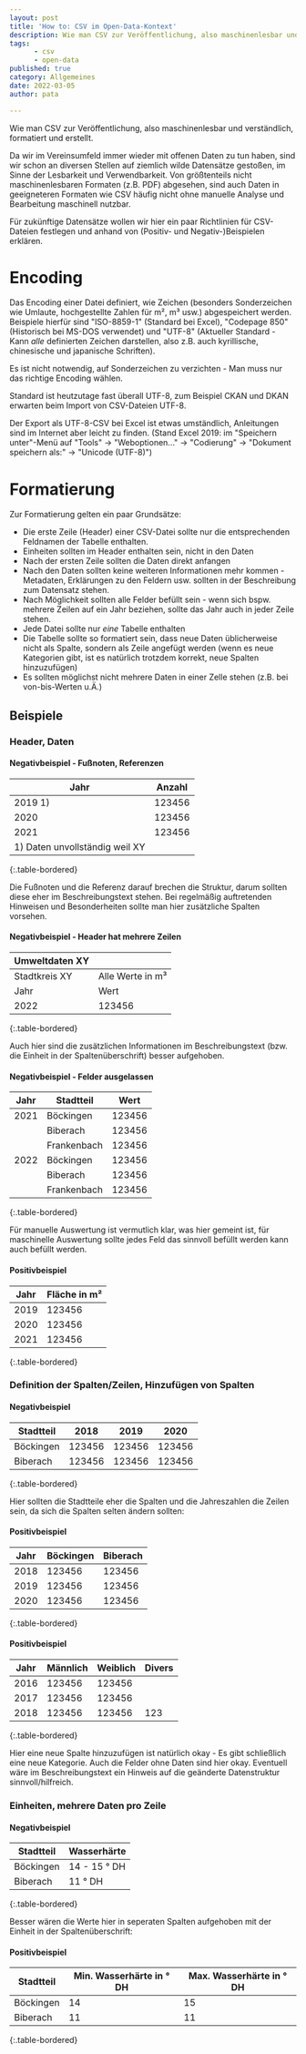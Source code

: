 ```yaml
---
layout: post
title: 'How to: CSV im Open-Data-Kontext'
description: Wie man CSV zur Veröffentlichung, also maschinenlesbar und verständlich, formatiert und erstellt.
tags: 
      - csv
      - open-data
published: true
category: Allgemeines
date: 2022-03-05
author: pata

---
```


Wie man CSV zur Veröffentlichung, also maschinenlesbar und verständlich, formatiert und erstellt.

Da wir im Vereinsumfeld immer wieder mit offenen Daten zu tun haben, sind wir schon an diversen Stellen auf ziemlich wilde Datensätze gestoßen, im Sinne der Lesbarkeit und Verwendbarkeit.
Von größtenteils nicht maschinenlesbaren Formaten (z.B. PDF) abgesehen, sind auch Daten in geeigneteren Formaten wie CSV häufig nicht ohne manuelle Analyse und Bearbeitung maschinell nutzbar.

Für zukünftige Datensätze wollen wir hier ein paar Richtlinien für CSV-Dateien festlegen und anhand von (Positiv- und Negativ-)Beispielen erklären.

# Encoding
Das Encoding einer Datei definiert, wie Zeichen (besonders Sonderzeichen wie Umlaute, hochgestellte Zahlen für m², m³ usw.) abgespeichert werden. Beispiele hierfür sind "ISO-8859-1" (Standard bei Excel), "Codepage 850" (Historisch bei MS-DOS verwendet) und "UTF-8" (Aktueller Standard - Kann _alle_ definierten Zeichen darstellen, also z.B. auch kyrillische, chinesische und japanische Schriften).

Es ist nicht notwendig, auf Sonderzeichen zu verzichten - Man muss nur das richtige Encoding wählen.

Standard ist heutzutage fast überall UTF-8, zum Beispiel CKAN und DKAN erwarten beim Import von CSV-Dateien UTF-8.

Der Export als UTF-8-CSV bei Excel ist etwas umständlich, Anleitungen sind im Internet aber leicht zu finden. (Stand Excel 2019: im "Speichern unter"-Menü auf "Tools" -> "Weboptionen..." -> "Codierung" -> "Dokument speichern als:" -> "Unicode (UTF-8)")

# Formatierung
Zur Formatierung gelten ein paar Grundsätze:
- Die erste Zeile (Header) einer CSV-Datei sollte nur die entsprechenden Feldnamen der Tabelle enthalten.
- Einheiten sollten im Header enthalten sein, nicht in den Daten
- Nach der ersten Zeile sollten die Daten direkt anfangen
- Nach den Daten sollten keine weiteren Informationen mehr kommen - Metadaten, Erklärungen zu den Feldern usw. sollten in der Beschreibung zum Datensatz stehen.
- Nach Möglichkeit sollten alle Felder befüllt sein - wenn sich bspw. mehrere Zeilen auf ein Jahr beziehen, sollte das Jahr auch in jeder Zeile stehen.
- Jede Datei sollte nur _eine_ Tabelle enthalten
- Die Tabelle sollte so formatiert sein, dass neue Daten üblicherweise nicht als Spalte, sondern als Zeile angefügt werden (wenn es neue Kategorien gibt, ist es natürlich trotzdem korrekt, neue Spalten hinzuzufügen)
- Es sollten möglichst nicht mehrere Daten in einer Zelle stehen (z.B. bei von-bis-Werten u.Ä.)

## Beispiele

### Header, Daten

#### Negativbeispiel - Fußnoten, Referenzen

| Jahr                           | Anzahl |
|--------------------------------|--------|
| 2019 1)                        | 123456 |
| 2020                           | 123456 |
| 2021                           | 123456 |
| 1) Daten unvollständig weil XY |        |
{:.table-bordered}

Die Fußnoten und die Referenz darauf brechen die Struktur, darum sollten diese eher im Beschreibungstext stehen.
Bei regelmäßig auftretenden Hinweisen und Besonderheiten sollte man hier zusätzliche Spalten vorsehen.

#### Negativbeispiel - Header hat mehrere Zeilen

| Umweltdaten XY |                  |
|----------------|------------------|
| Stadtkreis XY  | Alle Werte in m³ |
| Jahr           | Wert             |
| 2022           | 123456           |
{:.table-bordered}

Auch hier sind die zusätzlichen Informationen im Beschreibungstext (bzw. die Einheit in der Spaltenüberschrift) besser aufgehoben.

#### Negativbeispiel - Felder ausgelassen

| Jahr | Stadtteil   | Wert   |
|------|-------------|--------|
| 2021 | Böckingen   | 123456 |
|      | Biberach    | 123456 |
|      | Frankenbach | 123456 |
| 2022 | Böckingen   | 123456 |
|      | Biberach    | 123456 |
|      | Frankenbach | 123456 |
{:.table-bordered}

Für manuelle Auswertung ist vermutlich klar, was hier gemeint ist, für maschinelle Auswertung sollte jedes Feld das sinnvoll befüllt werden kann auch befüllt werden.

#### Positivbeispiel

| Jahr | Fläche in m² |
|------|--------------|
| 2019 | 123456       |
| 2020 | 123456       |
| 2021 | 123456       |
{:.table-bordered}

### Definition der Spalten/Zeilen, Hinzufügen von Spalten

#### Negativbeispiel

| Stadtteil | 2018   | 2019   | 2020   |
|-----------|--------|--------|--------|
| Böckingen | 123456 | 123456 | 123456 |
| Biberach  | 123456 | 123456 | 123456 |
{:.table-bordered}

Hier sollten die Stadtteile eher die Spalten und die Jahreszahlen die Zeilen sein, da sich die Spalten selten ändern sollten:

#### Positivbeispiel

| Jahr | Böckingen | Biberach |
|------|-----------|----------|
| 2018 | 123456    | 123456   |
| 2019 | 123456    | 123456   |
| 2020 | 123456    | 123456   |
{:.table-bordered}

#### Positivbeispiel

| Jahr | Männlich | Weiblich | Divers |
|------|----------|----------|--------|
| 2016 | 123456   | 123456   |        |
| 2017 | 123456   | 123456   |        |
| 2018 | 123456   | 123456   | 123    |
{:.table-bordered}

Hier eine neue Spalte hinzuzufügen ist natürlich okay - Es gibt schließlich eine neue Kategorie. Auch die Felder ohne Daten sind hier okay. Eventuell wäre im Beschreibungstext ein Hinweis auf die geänderte Datenstruktur sinnvoll/hilfreich.

### Einheiten, mehrere Daten pro Zeile
#### Negativbeispiel

| Stadtteil | Wasserhärte  |
|-----------|--------------|
| Böckingen | 14 - 15 ° DH |
| Biberach  | 11 ° DH      |
{:.table-bordered}

Besser wären die Werte hier in seperaten Spalten aufgehoben mit der Einheit in der Spaltenüberschrift:

#### Positivbeispiel

| Stadtteil | Min. Wasserhärte in ° DH | Max. Wasserhärte in ° DH |
|-----------|--------------------------|--------------------------|
| Böckingen | 14                       | 15                       |
| Biberach  | 11                       | 11                       |
{:.table-bordered}
